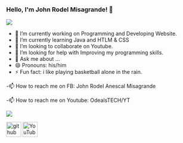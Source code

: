 ### Hello, I'm John Rodel Misagrande! 👋

<img src="https://export-download.canva.com/Jjo4U/DAFJirJjo4U/9/0/0001-33057342746.jpg?X-Amz-Algorithm=AWS4-HMAC-SHA256&X-Amz-Credential=AKIAJHKNGJLC2J7OGJ6Q%2F20220816%2Fus-east-1%2Fs3%2Faws4_request&X-Amz-Date=20220816T092454Z&X-Amz-Expires=70544&X-Amz-Signature=b7705e10ed7816c3aa535c18ffc16762bb016303ecbfff87a7ce2add8b5d134f&X-Amz-SignedHeaders=host&response-content-disposition=attachment%3B%20filename%2A%3DUTF-8%27%27ODEALSTECH.jpg&response-expires=Wed%2C%2017%20Aug%202022%2005%3A00%3A38%20GMT">

- 🔭 I’m currently working on Programming and Developing Website.
- 🌱 I’m currently learning Java and HTLM & CSS
- 👯 I’m looking to collaborate on Youtube.
- 🤔 I’m looking for help with Improving my programming skills.
- 💬 Ask me about ...
- 😄 Pronouns: his/him
- ⚡ Fun fact: i like playing basketball alone in the rain.

-📫 How to reach me on FB: John Rodel Anescal Misagrande

-📫 How to reach me on Youtube: OdealsTECH/YT

<img src="https://github-readme-stats.vercel.app/api?username=OdealsTECH&&show_icons=true&title_color=ffffff&icon_color=bb2acf&text_color=daf7dc&bg_color=151515">

[<img src='https://cdn.jsdelivr.net/npm/simple-icons@3.0.1/icons/github.svg' alt='github' height='40'>](https://github.com/odealstech)  [<img src='https://cdn.jsdelivr.net/npm/simple-icons@3.0.1/icons/youtube.svg' alt='YouTube' height='40'>](https://www.youtube.com/channel/X-NrUjBUynaqEeq2epFpOw)  
